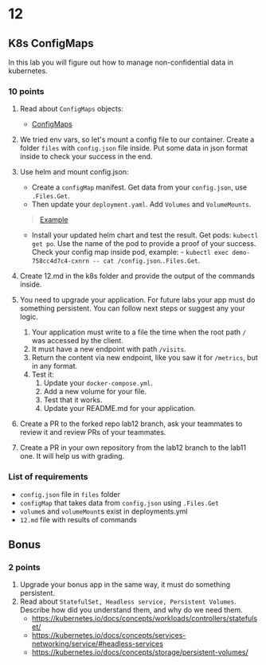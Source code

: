 # 12

## K8s ConfigMaps

In this lab you will figure out how to manage non-confidential data in kubernetes.

### 10 points

1. Read about `ConfigMaps` objects:
    * [ConfigMaps](https://kubernetes.io/docs/concepts/configuration/configmap/)

2. We tried env vars, so let's mount a config file to our container. Create a folder `files` with `config.json`
file inside. Put some data in json format inside to check your success in the end.

3. Use helm and mount config.json:

    * Create a `configMap` manifest. Get data from your `config.json`, use `.Files.Get`.
    * Then update your `deployment.yaml`. Add `Volumes` and `VolumeMounts`.
    > [Example](https://carlos.mendible.com/2019/02/10/kubernetes-mount-file-pod-with-configmap/)
    * Install your updated helm chart and test the result. Get pods: `kubectl get po`. Use the name of the pod to provide a proof of your success. Check your config map inside pod, example: - `kubectl exec demo-758cc4d7c4-cxnrn -- cat /config.json`.`.Files.Get`.

4. Create 12.md in the k8s folder and provide the output of the commands inside.

5. You need to upgrade your application. For future labs your app must do something persistent. You can follow next steps or suggest any your logic.

    1. Your application must write to a file the time when the root path `/` was accessed by the client.
    2. It must have a new endpoint with path `/visits`.
    3. Return the content via new endpoint, like you saw it for `/metrics`, but in any format.
    4. Test it:
        1. Update your `docker-compose.yml`.
        2. Add a new volume for your file.
        3. Test that it works.
        4. Update your README.md for your application.

6. Create a PR to the forked repo lab12 branch, ask your teammates to review it and review PRs of your teammates.

7. Create a PR in your own repository from the lab12 branch to the lab11 one. It will help us with grading.

### List of requirements

* `config.json` file in `files` folder
* `configMap` that takes data from `config.json` using `.Files.Get`
* `volume`s and `volumeMount`s exist in deployments.yml
* `12.md` file with results of commands

## Bonus

### 2 points

1. Upgrade your bonus app in the same way, it must do something persistent.
2. Read about `StatefulSet, Headless service, Persistent Volumes`. Describe how did you understand them, and why do we need them.
    * <https://kubernetes.io/docs/concepts/workloads/controllers/statefulset/>
    * <https://kubernetes.io/docs/concepts/services-networking/service/#headless-services>
    * <https://kubernetes.io/docs/concepts/storage/persistent-volumes/>
